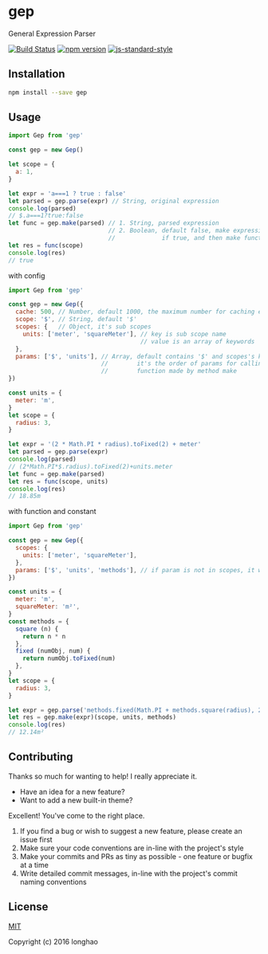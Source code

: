 # gep

General Expression Parser

[![Build Status](https://travis-ci.org/lon3/gep.svg?branch=master)](https://travis-ci.org/lon3/gep)
[![npm version](https://badge.fury.io/js/gep.svg)](https://badge.fury.io/js/gep)
[![js-standard-style](https://img.shields.io/badge/code%20style-standard-brightgreen.svg)](http://standardjs.com)

## Installation

``` bash
npm install --save gep
```
## Usage

``` javascript
import Gep from 'gep'

const gep = new Gep()

let scope = {
  a: 1,
}

let expr = 'a===1 ? true : false'
let parsed = gep.parse(expr) // String, original expression
console.log(parsed)
// $.a===1?true:false
let func = gep.make(parsed) // 1. String, parsed expression
                            // 2. Boolean, default false, make expression to function
                            //             if true, and then make function to string
let res = func(scope)
console.log(res)
// true
```

with config

``` javascript
import Gep from 'gep'

const gep = new Gep({
  cache: 500, // Number, default 1000, the maximum number for caching expression
  scope: '$', // String, default '$'
  scopes: {   // Object, it's sub scopes
    units: ['meter', 'squareMeter'], // key is sub scope name
                                     // value is an array of keywords
  },
  params: ['$', 'units'], // Array, default contains '$' and scopes's keys
                          //        it's the order of params for calling the
                          //        function made by method make
})

const units = {
  meter: 'm',
}
let scope = {
  radius: 3,
}

let expr = '(2 * Math.PI * radius).toFixed(2) + meter'
let parsed = gep.parse(expr)
console.log(parsed)
// (2*Math.PI*$.radius).toFixed(2)+units.meter
let func = gep.make(parsed)
let res = func(scope, units)
console.log(res)
// 18.85m
```

with function and constant

``` javascript
import Gep from 'gep'

const gep = new Gep({
  scopes: {
    units: ['meter', 'squareMeter'],
  },
  params: ['$', 'units', 'methods'], // if param is not in scopes, it will not be prefixed
})

const units = {
  meter: 'm',
  squareMeter: 'm²',
}
const methods = {
  square (n) {
    return n * n
  },
  fixed (numObj, num) {
    return numObj.toFixed(num)
  },
}
let scope = {
  radius: 3,
}

let expr = gep.parse('methods.fixed(Math.PI + methods.square(radius), 2) + squareMeter')
let res = gep.make(expr)(scope, units, methods)
console.log(res)
// 12.14m²
```

## Contributing

Thanks so much for wanting to help! I really appreciate it.

- Have an idea for a new feature?
- Want to add a new built-in theme?

Excellent! You've come to the right place.

1. If you find a bug or wish to suggest a new feature, please create an issue first
2. Make sure your code conventions are in-line with the project's style
3. Make your commits and PRs as tiny as possible - one feature or bugfix at a time
4. Write detailed commit messages, in-line with the project's commit naming conventions

## License

[MIT](http://opensource.org/licenses/MIT)

Copyright (c) 2016 longhao
